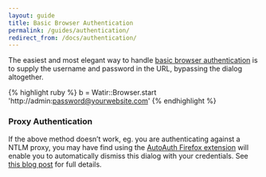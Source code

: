 ```yaml
---
layout: guide
title: Basic Browser Authentication
permalink: /guides/authentication/
redirect_from: /docs/authentication/
---
```


The easiest and most elegant way to handle [basic browser authentication](http://en.wikipedia.org/wiki/Basic_access_authentication) 
is to supply the username and password in the URL, bypassing the dialog altogether.

{% highlight ruby %}
b = Watir::Browser.start 'http://admin:password@yourwebsite.com'
{% endhighlight %}

### Proxy Authentication

If the above method doesn’t work, eg. you are authenticating against a NTLM proxy, you may have find using 
the [AutoAuth Firefox extension](https://addons.mozilla.org/en-us/firefox/addon/autoauth/) will enable you 
to automatically dismiss this dialog with your credentials. 
See [this blog post](http://watirmelon.com/2012/06/27/automatic-firefox-authentication-when-using-selenium-webdriver-with-autoauth/) for full details.
